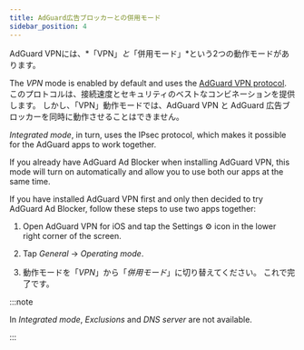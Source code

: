 ```yaml
---
title: AdGuard広告ブロッカーとの併用モード
sidebar_position: 4
---
```


AdGuard VPNには、*「VPN」*と*「併用モード」*という2つの動作モードがあります。

The *VPN* mode is enabled by default and uses the [AdGuard VPN protocol](/general/adguard-vpn-protocol). このプロトコルは、接続速度とセキュリティのベストなコンビネーションを提供します。 しかし、「VPN」動作モードでは、AdGuard VPN と AdGuard 広告ブロッカーを同時に動作させることはできません。

*Integrated mode*, in turn, uses the IPsec protocol, which makes it possible for the AdGuard apps to work together.

If you already have AdGuard Ad Blocker when installing AdGuard VPN, this mode will turn on automatically and allow you to use both our apps at the same time.

If you have installed AdGuard VPN first and only then decided to try AdGuard Ad Blocker, follow these steps to use two apps together:

1. Open AdGuard VPN for iOS and tap the Settings ⚙ icon in the lower right corner of the screen.

2. Tap *General* → *Operating mode*.

3. 動作モードを「*VPN*」から「*併用モード*」に切り替えてください。 これで完了です。

:::note

In *Integrated mode*, *Exclusions* and *DNS server* are not available.

:::
